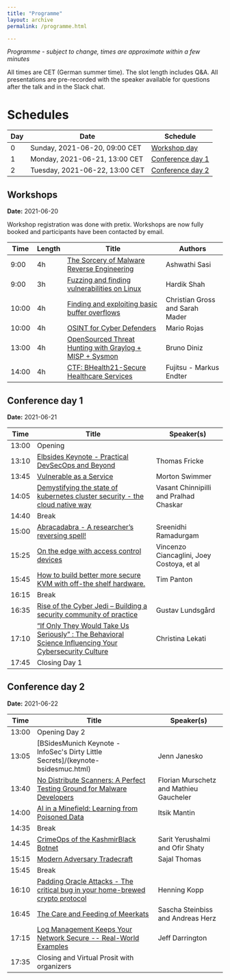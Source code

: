```yaml
---
title: "Programme"
layout: archive
permalink: /programme.html

---
```


_Programme - subject to change, times are approximate within a few minutes_

All times are CET (German summer time). The slot length includes Q&A. All presentations are pre-recorded with the speaker available for questions after the talk and in the Slack chat.

# Schedules

| Day | Date | Schedule
|-----|------|------
| 0   | Sunday,  2021-06-20, 09:00 CET | [Workshop day](#workshops)
| 1   | Monday,  2021-06-21, 13:00 CET | [Conference day 1](#conference-day-1)
| 2   | Tuesday, 2021-06-22, 13:00 CET | [Conference day 2](#conference-day-2)


## Workshops
**Date:** 2021-06-20

Workshop registration was done with pretix. Workshops are now fully booked and participants have been contacted by email.

| Time  | Length | Title                   | Authors       
|-------|--------|-------------------------|---------------
|  9:00 | 4h     | [The Sorcery of Malware Reverse Engineering](/workshop-reversing.html)    | Ashwathi Sasi
|  9:00 | 3h     | [Fuzzing and finding vulnerabilities on Linux](/workshop-fuzzing.html) | Hardik Shah
| 10:00 | 4h     | [Finding and exploiting basic buffer overflows](/workshop-buffer-overflows.html)       | Christian Gross and Sarah Mader 
| 10:00 | 4h     | [OSINT for Cyber Defenders](/workshop-osint.html)   | Mario Rojas
| 13:00 | 4h     | [OpenSourced Threat Hunting with Graylog + MISP + Sysmon](/workshop-threat-hunting.html) | Bruno Diniz
| 14:00 | 4h     | [CTF: BHealth21-Secure Healthcare Services](/ctf-health.html) | Fujitsu - Markus Endter


## Conference day 1
**Date:** 2021-06-21

| Time  | Title                   | Speaker(s)       
|-------|--------------------------|---------------
| 13:00 | Opening
| 13:10 | [Elbsides Keynote - Practical DevSecOps and Beyond](/keynote-elbsides.html)       | Thomas Fricke 
| 13:45 | [Vulnerable as a Service](/swimmer.html)   | Morton Swimmer               
| 14:05 | [Demystifying the state of kubernetes cluster security - the cloud native way](/chinnipilli.html)    | Vasant Chinnipilli and Pralhad Chaskar
| 14:40 | Break
| 15:00 | [Abracadabra - A researcher’s reversing spell!](/sreenidhi.html) | Sreenidhi Ramadurgam
| 15:25 | [On the edge with access control devices](/vincenzo.html) |Vincenzo Ciancaglini, Joey Costoya, et al
| 15:45 | [How to build better more secure KVM with off-the shelf hardware.](/timpanton.html)	| Tim Panton
| 16:15 | Break
| 16:35 | [Rise of the Cyber Jedi – Building a security community of practice](/gustav.html) | Gustav Lundsgård
| 17:10 | [“If Only They Would Take Us Seriously” : The Behavioral Science Influencing Your Cybersecurity Culture](/lekati.html) |Christina Lekati
| 17:45 | Closing Day 1



## Conference day 2
**Date:** 2021-06-22

| Time	|  Title | Speaker(s)
|-------|-------|--------
| 13:00 | Opening Day 2
| 13:05 | [BSidesMunich Keynote - InfoSec's Dirty Little Secrets]/(keynote-bsidesmuc.html)	| Jenn Janesko
| 13:40 | [No Distribute Scanners: A Perfect Testing Ground for Malware Developers](/gaucheler.html) | Florian Murschetz and Mathieu Gaucheler
| 14:00 | [AI in a Minefield: Learning from Poisoned Data](/mantin.html) | Itsik Mantin
| 14:35 | Break				
| 14:45 | [CrimeOps of the KashmirBlack Botnet](/yerushalmi.html)	| Sarit Yerushalmi and Ofir Shaty
| 15:15 | [Modern Adversary Tradecraft](/sajal.html) | Sajal Thomas
| 15:45 |  Break
| 16:10 | [Padding Oracle Attacks - The critical bug in your home-brewed crypto protocol](/henning.html) | Henning Kopp
| 16:45 | [The Care and Feeding of Meerkats](/steinbiss.html) | Sascha Steinbiss and Andreas Herz
| 17:15 | [Log Management Keeps Your Network Secure -- Real-World Examples](/jeff.html) | Jeff Darrington
| 17:35 | Closing and Virtual Prosit with organizers
